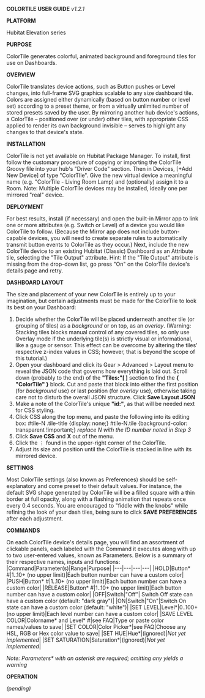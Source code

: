 **COLORTILE USER GUIDE** _v1.2.1_

**PLATFORM** 

Hubitat Elevation series

**PURPOSE** 

ColorTile generates colorful, animated background and foreground tiles for use on Dashboards. 

**OVERVIEW** 

ColorTile translates device actions, such as Button pushes or Level changes, into full-frame SVG graphics scalable to any size dashboard tile. Colors are assigned either dynamically (based on button number or level set) according to a preset theme, or from a virtually unlimited number of stored presets saved by the user. By mirroring another hub device's actions, a ColorTile – positioned over (or under) other tiles, with appropriate CSS applied to render its own background invisible – serves to highlight any changes to that device's state.

**INSTALLATION**

ColorTile is not yet available on Hubitat Package Manager. To install, first follow the customary procedure of copying or importing the ColorTile Groovy file into your hub's "Driver Code" section. Then in Devices, [+Add New Device] of type "ColorTIle". Give the new virtual device a meaningful name (e.g. "ColorTile - Living Room Lamp) and (optionally) assign it to a Room.
Note: Multiple ColorTile devices may be installed, ideally one per mirrored "real" device.

**DEPLOYMENT**

For best results, install (if necessary) and open the built-in Mirror app to link one or more attributes (e.g. Switch or Level) of a device you would like ColorTile to follow. (Because the Mirror app does not include button-capable devices, you will need to create separate rules to automatically transmit button events to ColorTile as they occur.)
Next, include the new ColorTile device to an existing Hubitat (Classic) Dashboard as an Attribute tile, selecting the "Tile Output" attribute. Hint: If the "Tile Output" attribute is missing from the drop-down list, go press "On" on the ColorTile device's details page and retry.

**DASHBOARD LAYOUT**

The size and placement of your new ColorTile is entirely up to your imagination, but certain adjustments must be made for the ColorTile to look its best on your Dashboard:
1. Decide whether the ColorTile will be placed underneath another tile (or grouping of tiles) as a _background_ or on top, as an _overlay_. (Warning: Stacking tiles blocks manual control of any covered tiles, so only use Overlay mode if the underlying tile(s) is strictly visual or informational, like a gauge or sensor. This effect can be overcome by altering the tiles' respective z-index values in CSS; however, that is beyond the scope of this tutorial.)
2. Open your dashboard and click its Gear > Advanced > Layout menu to reveal the JSON code that governs how everything is laid out. Scroll down (probably to the end) of the **"Tiles:"[ ]** section to find the **{ "ColorTile" }** block. Cut and paste that block into either the first position (for _background_ use) or last position (for _overlay_ use), otherwise taking care not to disturb the overall JSON structure. Click **Save Layout JSON**
3. Make a note of the ColorTile's unique **"id:"**, as that will be needed next for CSS styling.
4. Click CSS along the top menu, and paste the following into its editing box:
    #tile-N .tile-title {display: none;}
    #tile-N.tile {background-color: transparent !important;}
    _replace N with the ID number noted in Step 3_
5. Click **Save CSS** and **X** out of the menu.
6. Click the ⋮ found in the upper-right corner of the ColorTile.
7. Adjust its size and position until the ColorTile is stacked in line with its mirrored device.

**SETTINGS**

Most ColorTile settings (also known as Preferences) should be self-explanatory and come preset to their default values. For instance, the default SVG shape generated by ColorTile will be a filled square with a thin border at full opacity, along with a flashing animation that repeats once every 0.4 seconds. You are encouraged to "fiddle with the knobs" while refining the look of your dash tiles, being sure to click **SAVE PREFERENCES** after each adjustment.

**COMMANDS**

On each ColorTile device's details page, you will find an assortment of clickable panels, each labeled with the Command it executes along with up to two user-entered values, known as Parameters. Below is a summary of their respective names, inputs and functions:
  |Command|Parameter(s)|Range|Purpose|
  |---|---|---|---|
  |HOLD|Button* #|1..10+ (no upper limit)|Each button number can have a custom color|
  |PUSH|Button* #|1..10+ (no upper limit)|Each button number can have a custom color|
  |RELEASE|Button* #|1..10+ (no upper limit)|Each button number can have a custom color|
  |OFF|Switch|"Off"| Switch Off state can have a custom color (default: "dark gray")|
  |ON|Switch|"On"|Switch On state can have a custom color (default: "white")|
  |SET LEVEL|Level*|0..100+ (no upper limit)|Each level number can have a custom color|
  |SAVE LEVEL COLOR|Colorname* and Level* #|see FAQ|Type or paste color names/values to save|
  |SET COLOR|Color Picker*|see FAQ|Choose any HSL, RGB or Hex color value to save|
  |SET HUE|Hue*|(ignored)|_Not yet implemented_|
  |SET SATURATION|Saturation*|(ignored)|_Not yet implemented_|
  
  _Note: Parameters* with an asterisk are required; omitting any yields a warning_

**OPERATION**

_(pending)_
